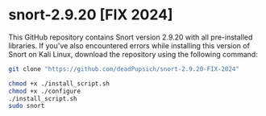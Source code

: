 # snort-2.9.20 [FIX 2024]
This GitHub repository contains Snort version 2.9.20 with all pre-installed libraries. If you've also encountered errors while installing this version of Snort on Kali Linux, download the repository using the following command:

```bash
git clone "https://github.com/deadPupsich/snort-2.9.20-FIX-2024"

chmod +x ./install_script.sh
chmod +x ./configure
./install_script.sh
sudo snort
